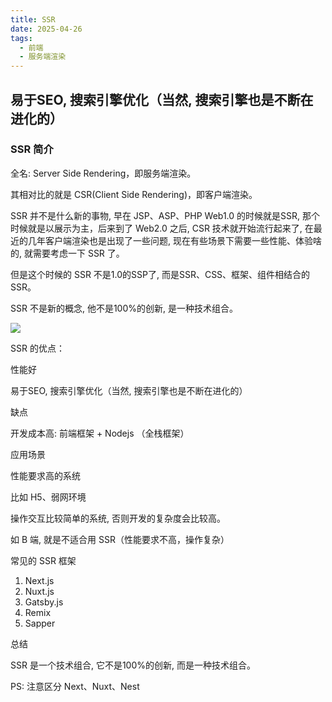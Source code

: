 ```yaml
---
title: SSR
date: 2025-04-26
tags:
  - 前端
  - 服务端渲染
---
```

易于SEO, 搜索引擎优化（当然, 搜索引擎也是不断在进化的）
---


### SSR 简介

全名: Server Side Rendering，即服务端渲染。

其相对比的就是 CSR(Client Side Rendering)，即客户端渲染。

SSR 并不是什么新的事物, 早在 JSP、ASP、PHP Web1.0 的时候就是SSR, 那个时候就是以展示为主，后来到了 Web2.0 之后, CSR 技术就开始流行起来了, 在最近的几年客户端渲染也是出现了一些问题, 现在有些场景下需要一些性能、体验啥的, 就需要考虑一下 SSR 了。

但是这个时候的 SSR 不是1.0的SSP了, 而是SSR、CSS、框架、组件相结合的SSR。

SSR 不是新的概念, 他不是100%的创新, 是一种技术组合。

<img src="https://gitee.com/ntostudy/picgo-md/raw/master/img/202504270949470.png" />

SSR 的优点：

性能好

易于SEO, 搜索引擎优化（当然, 搜索引擎也是不断在进化的）

缺点

开发成本高: 前端框架 + Nodejs （全栈框架）

应用场景

性能要求高的系统

比如 H5、弱网环境

操作交互比较简单的系统, 否则开发的复杂度会比较高。

如 B 端, 就是不适合用 SSR（性能要求不高，操作复杂）

常见的 SSR 框架

1. Next.js
2. Nuxt.js
3. Gatsby.js
4. Remix
5. Sapper

总结

SSR 是一个技术组合, 它不是100%的创新, 而是一种技术组合。

PS: 注意区分 Next、Nuxt、Nest 
